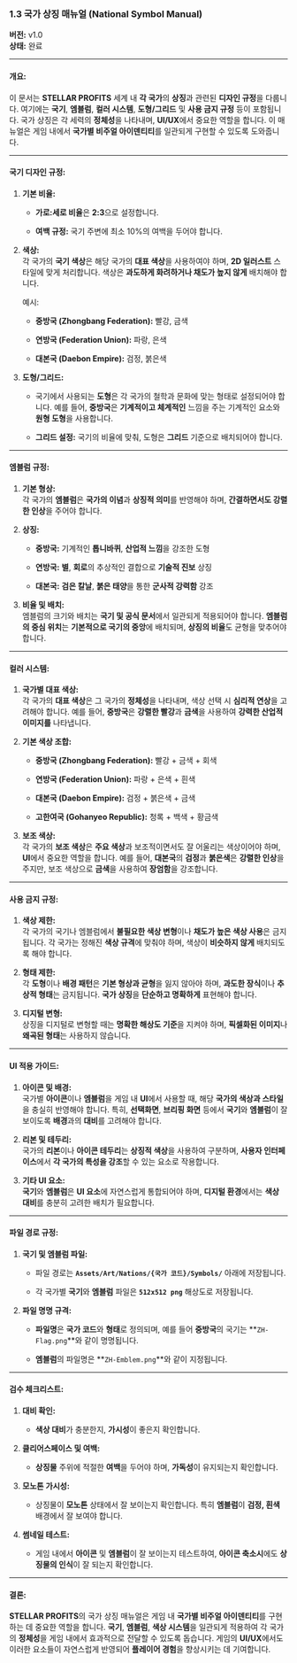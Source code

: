 ### **1.3 국가 상징 매뉴얼 (National Symbol Manual)**

**버전:** v1.0  
**상태:** 완료

---

#### **개요:**

이 문서는 **STELLAR PROFITS** 세계 내 **각 국가**의 **상징**과 관련된 **디자인 규정**을 다룹니다. 여기에는 **국기**, **엠블럼**, **컬러 시스템**, **도형/그리드** 및 **사용 금지 규정** 등이 포함됩니다. 국가 상징은 각 세력의 **정체성**을 나타내며, **UI/UX**에서 중요한 역할을 합니다. 이 매뉴얼은 게임 내에서 **국가별 비주얼 아이덴티티**를 일관되게 구현할 수 있도록 도와줍니다.

---

#### **국기 디자인 규정:**

1. **기본 비율:**
    
    - **가로:세로 비율**은 **2:3**으로 설정합니다.
        
    - **여백 규정:** 국기 주변에 최소 10%의 여백을 두어야 합니다.
        
2. **색상:**  
    각 국가의 **국기 색상**은 해당 국가의 **대표 색상**을 사용하여야 하며, **2D 일러스트** 스타일에 맞게 처리합니다. 색상은 **과도하게 화려하거나 채도가 높지 않게** 배치해야 합니다.
    
    예시:
    
    - **중방국 (Zhongbang Federation):** 빨강, 금색
        
    - **연방국 (Federation Union):** 파랑, 은색
        
    - **대본국 (Daebon Empire):** 검정, 붉은색
        
3. **도형/그리드:**
    
    - 국기에서 사용되는 **도형**은 각 국가의 철학과 문화에 맞는 형태로 설정되어야 합니다. 예를 들어, **중방국**은 **기계적이고 체계적인** 느낌을 주는 기계적인 요소와 **원형 도형**을 사용합니다.
        
    - **그리드 설정:** 국기의 비율에 맞춰, 도형은 **그리드** 기준으로 배치되어야 합니다.
        

---

#### **엠블럼 규정:**

1. **기본 형상:**  
    각 국가의 **엠블럼**은 **국가의 이념**과 **상징적 의미**를 반영해야 하며, **간결하면서도 강렬한 인상**을 주어야 합니다.
    
2. **상징:**
    
    - **중방국:** 기계적인 **톱니바퀴**, **산업적 느낌**을 강조한 도형
        
    - **연방국:** **별**, **회로**의 추상적인 결합으로 **기술적 진보** 상징
        
    - **대본국:** **검은 칼날**, **붉은 태양**을 통한 **군사적 강력함** 강조
        
3. **비율 및 배치:**  
    엠블럼의 크기와 배치는 **국기 및 공식 문서**에서 일관되게 적용되어야 합니다. **엠블럼의 중심 위치**는 **기본적으로 국기의 중앙**에 배치되며, **상징의 비율**도 균형을 맞추어야 합니다.
    

---

#### **컬러 시스템:**

1. **국가별 대표 색상:**  
    각 국가의 **대표 색상**은 그 국가의 **정체성**을 나타내며, 색상 선택 시 **심리적 연상**을 고려해야 합니다. 예를 들어, **중방국**은 **강렬한 빨강**과 **금색**을 사용하여 **강력한 산업적 이미지를** 나타냅니다.
    
2. **기본 색상 조합:**
    
    - **중방국 (Zhongbang Federation):** 빨강 + 금색 + 회색
        
    - **연방국 (Federation Union):** 파랑 + 은색 + 흰색
        
    - **대본국 (Daebon Empire):** 검정 + 붉은색 + 금색
        
    - **고한여국 (Gohanyeo Republic):** 청록 + 백색 + 황금색
        
3. **보조 색상:**  
    각 국가의 **보조 색상**은 **주요 색상**과 보조적이면서도 잘 어울리는 색상이어야 하며, **UI**에서 중요한 역할을 합니다. 예를 들어, **대본국**의 **검정**과 **붉은색**은 **강렬한 인상**을 주지만, 보조 색상으로 **금색**을 사용하여 **장엄함**을 강조합니다.
    

---

#### **사용 금지 규정:**

1. **색상 제한:**  
    각 국가의 국기나 엠블럼에서 **불필요한 색상 변형**이나 **채도가 높은 색상 사용**은 금지됩니다. 각 국가는 정해진 **색상 규격**에 맞춰야 하며, 색상이 **비슷하지 않게** 배치되도록 해야 합니다.
    
2. **형태 제한:**  
    각 **도형**이나 **배경 패턴**은 **기본 형상과 균형**을 잃지 않아야 하며, **과도한 장식**이나 **추상적 형태**는 금지됩니다. **국가 상징**을 **단순하고 명확하게** 표현해야 합니다.
    
3. **디지털 변형:**  
    상징을 디지털로 변형할 때는 **명확한 해상도 기준**을 지켜야 하며, **픽셀화된 이미지**나 **왜곡된 형태**는 사용하지 않습니다.
    

---

#### **UI 적용 가이드:**

1. **아이콘 및 배경:**  
    국가별 **아이콘**이나 **엠블럼**을 게임 내 **UI**에서 사용할 때, 해당 **국가의 색상과 스타일**을 충실히 반영해야 합니다. 특히, **선택화면**, **브리핑 화면** 등에서 **국기**와 **엠블럼**이 잘 보이도록 **배경**과의 **대비**를 고려해야 합니다.
    
2. **리본 및 테두리:**  
    국가의 **리본**이나 **아이콘 테두리**는 **상징적 색상**을 사용하여 구분하며, **사용자 인터페이스**에서 **각 국가의 특성을 강조**할 수 있는 요소로 작용합니다.
    
3. **기타 UI 요소:**  
    **국기**와 **엠블럼**은 **UI 요소**에 자연스럽게 통합되어야 하며, **디지털 환경**에서는 **색상 대비**를 충분히 고려한 배치가 필요합니다.
    

---

#### **파일 경로 규정:**

1. **국기 및 엠블럼 파일:**
    
    - 파일 경로는 **`Assets/Art/Nations/{국가 코드}/Symbols/`** 아래에 저장됩니다.
        
    - 각 국가별 **국기**와 **엠블럼** 파일은 **`512x512 png`** 해상도로 저장됩니다.
        
2. **파일 명명 규격:**
    
    - **파일명**은 **국가 코드**와 **형태**로 정의되며, 예를 들어 **중방국**의 국기는 **`ZH-Flag.png`**와 같이 명명됩니다.
        
    - **엠블럼**의 파일명은 **`ZH-Emblem.png`**와 같이 지정됩니다.
        

---

#### **검수 체크리스트:**

1. **대비 확인:**
    
    - **색상 대비**가 충분한지, **가시성**이 좋은지 확인합니다.
        
2. **클리어스페이스 및 여백:**
    
    - **상징물** 주위에 적절한 **여백**을 두어야 하며, **가독성**이 유지되는지 확인합니다.
        
3. **모노톤 가시성:**
    
    - 상징물이 **모노톤** 상태에서 잘 보이는지 확인합니다. 특히 **엠블럼**이 **검정, 흰색** 배경에서 잘 보여야 합니다.
        
4. **썸네일 테스트:**
    
    - 게임 내에서 **아이콘** 및 **엠블럼**이 잘 보이는지 테스트하여, **아이콘 축소시**에도 **상징물의 인식**이 잘 되는지 확인합니다.
        

---

#### **결론:**

**STELLAR PROFITS**의 국가 상징 매뉴얼은 게임 내 **국가별 비주얼 아이덴티티**를 구현하는 데 중요한 역할을 합니다. **국기**, **엠블럼**, **색상 시스템**을 일관되게 적용하여 각 국가의 **정체성**을 게임 내에서 효과적으로 전달할 수 있도록 돕습니다. 게임의 **UI/UX**에서도 이러한 요소들이 자연스럽게 반영되어 **플레이어 경험**을 향상시키는 데 기여합니다.